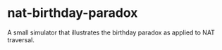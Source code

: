 # nat-birthday-paradox
A small simulator that illustrates the birthday paradox as applied to NAT traversal.
